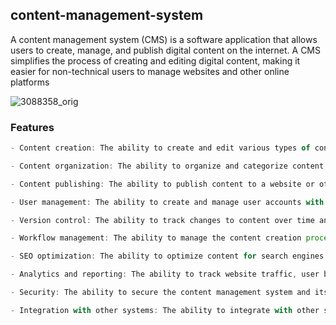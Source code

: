 ## content-management-system

A content management system (CMS) is a software application that allows users to create, manage, and publish digital content on the internet. A CMS simplifies the process of creating and editing digital content, making it easier for non-technical users to manage websites and other online platforms

![3088358_orig](https://user-images.githubusercontent.com/56930241/234988498-d0487b9d-39df-4520-9f73-65ca3d7b3af6.jpg)

### Features
```javascript
- Content creation: The ability to create and edit various types of content such as pages, blog posts, images, videos, etc.

- Content organization: The ability to organize and categorize content using tags, categories, and other metadata to make it easy to search and filter.

- Content publishing: The ability to publish content to a website or other digital platform, as well as the ability to schedule content for future publication.

- User management: The ability to create and manage user accounts with different roles and permissions, allowing different users to have access to different parts of the content management system.

- Version control: The ability to track changes to content over time and restore previous versions if necessary.

- Workflow management: The ability to manage the content creation process, including assigning tasks, tracking progress, and approving content for publication.

- SEO optimization: The ability to optimize content for search engines by adding metadata, keywords, and other SEO elements.

- Analytics and reporting: The ability to track website traffic, user behavior, and other metrics to inform content creation and optimization.

- Security: The ability to secure the content management system and its content against unauthorized access and other security threats.

- Integration with other systems: The ability to integrate with other systems such as marketing automation, CRM, or e-commerce platforms to streamline workflows and increase efficiency
```
